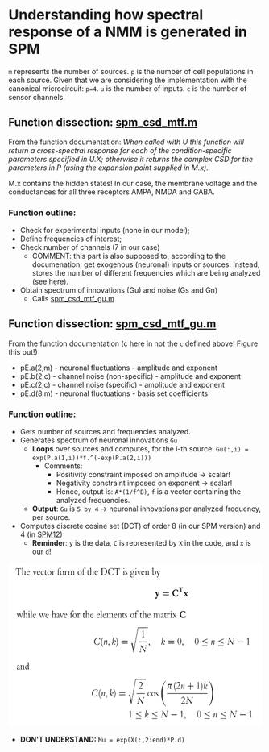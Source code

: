 # Understanding how spectral response of a NMM is generated in SPM

`m` represents the number of sources.
`p` is the number of cell populations in each source. Given that we are considering the implementation with the canonical microcircuit: `p=4`.
`u` is the number of inputs.
`c` is the number of sensor channels.

## Function dissection: [spm_csd_mtf.m](https://tnurepository.ethz.ch/inesb/anti-nmda/blob/master/src/preproc_and_DCM/src/spm12/toolbox/dcm_meeg/spm_csd_mtf.m)

From the function documentation: *When called with U this function will return a cross-spectral response for each of the condition-specific parameters specified in U.X; otherwise it returns the complex CSD for the parameters in P (using the expansion point supplied in M.x).*

M.x contains the hidden states! In our case, the membrane voltage and the conductances for all three receptors AMPA, NMDA and GABA.

### Function outline:
- Check for experimental inputs (none in our model);
- Define frequencies of interest;
- Check number of channels (7 in our case)
    - COMMENT: this part is also supposed to, according to the documenation, get exogenous (neuronal) inputs or sources. Instead, stores the number of different frequencies which are being analyzed (see [here](https://tnurepository.ethz.ch/inesb/anti-nmda/blob/master/src/preproc_and_DCM/src/spm12/toolbox/dcm_meeg/spm_csd_mtf.m#L72)).
- Obtain spectrum of innovations (Gu) and noise (Gs and Gn)
    - Calls [spm_csd_mtf_gu.m](https://tnurepository.ethz.ch/inesb/anti-nmda/blob/master/src/preproc_and_DCM/src/spm12/toolbox/dcm_meeg/spm_csd_mtf_gu.m)


## Function dissection: [spm_csd_mtf_gu.m](https://tnurepository.ethz.ch/inesb/anti-nmda/blob/master/src/preproc_and_DCM/src/spm12/toolbox/dcm_meeg/spm_csd_mtf_gu.m)

From the function documentation (c here in not the `c` defined above! Figure this out!)
- pE.a(2,m) - neuronal fluctuations        - amplitude and exponent
- pE.b(2,c) - channel noise (non-specific) - amplitude and exponent
- pE.c(2,c) - channel noise (specific)     - amplitude and exponent
- pE.d(8,m) - neuronal fluctuations        - basis set coefficients

### Function outline:
- Gets number of sources and frequencies analyzed.
- Generates spectrum of neuronal innovations `Gu`
    - **Loops** over sources and computes, for the i-th source: `Gu(:,i) = exp(P.a(1,i))*f.^(-exp(P.a(2,i)))`
        - Comments:
            - Positivity constraint imposed on amplitude → scalar!
            - Negativity constraint imposed on exponent → scalar!
            - Hence, output is: `A*(1/f^B)`, `f` is a vector containing the analyzed frequencies.
    - **Output**: `Gu` is `5 by 4` → neuronal innovations per analyzed frequency, per source.
- Computes discrete cosine set (DCT) of order 8 (in our SPM version) and 4 (in [SPM12](https://github.com/spm/spm12/blob/master/toolbox/dcm_meeg/spm_ssr_priors.m#L53))
    - **Reminder**: `y` is the data, `C` is represented by `X` in the code, and `x` is our `d`!
<!--![dct](dct.png)-->
<img src="dct.png" width="600" height="325" />

- **DON'T UNDERSTAND:** `Mu = exp(X(:,2:end)*P.d)`


